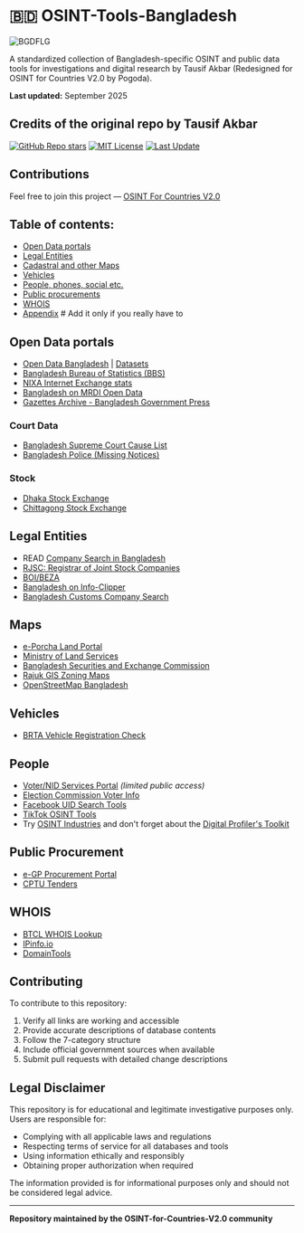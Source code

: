 # 🇧🇩 OSINT-Tools-Bangladesh
<img src="https://upload.wikimedia.org/wikipedia/commons/f/f9/Flag_of_Bangladesh.svg" alt="BGDFLG"/> 

A standardized collection of Bangladesh-specific OSINT and public data tools for investigations and digital research by Tausif Akbar (Redesigned for OSINT for Countries V2.0 by Pogoda).

**Last updated:** September 2025

## Credits of the original repo by Tausif Akbar
[![GitHub Repo stars](https://img.shields.io/github/stars/seotausif/OSINT-Tools-Bangladesh)](https://github.com/seotausif/OSINT-Tools-Bangladesh/stargazers)
[![MIT License](https://img.shields.io/badge/license-MIT-green)](LICENSE)
[![Last Update](https://img.shields.io/github/last-commit/seotausif/OSINT-Tools-Bangladesh)](https://github.com/seotausif/OSINT-Tools-Bangladesh)

## Contributions
Feel free to join this project — [OSINT For Countries V2.0](https://github.com/paulpogoda/OSINT-for-countries-V2.0)

## Table of contents:
 - [Open Data portals](#open-data-portals)
 - [Legal Entities](#legal-entities)
 - [Cadastral and other Maps](#maps)
 - [Vehicles](#vehicles)
 - [People, phones, social etc.](#people)
 - [Public procurements](#public-procurement)
 - [WHOIS](#whois)
 - [Appendix](#appendix) # Add it only if you really have to

## Open Data portals
- [Open Data Bangladesh](https://data.gov.bd/) | [Datasets](https://data.gov.bd/dataset)
- [Bangladesh Bureau of Statistics (BBS)](http://www.bbs.gov.bd/)
- [NIXA Internet Exchange stats](http://www.nixa.org.bd/)
- [Bangladesh on MRDI Open Data](https://opendata.mrdibd.org/)
- [Gazettes Archive - Bangladesh Government Press
](https://www.dpp.gov.bd/bgpress/index.php/document/gazettes/140)

### Court Data
- [Bangladesh Supreme Court Cause List](http://supremecourt.gov.bd/)
- [Bangladesh Police (Missing Notices)](https://www.police.gov.bd/en/missing_persons)

### Stock
- [Dhaka Stock Exchange](https://www.dsebd.org/)
- [Chittagong Stock Exchange](https://www.cse.com.bd/)

## Legal Entities
- READ [Company Search in Bangladesh](https://www.network.com.bd/services/corporate-secretarial/company-search-in-bangladesh/)
- [RJSC: Registrar of Joint Stock Companies](http://www.roc.gov.bd/)
- [BOI/BEZA](http://www.beza.gov.bd/)
- [Bangladesh on Info-Clipper](https://www.info-clipper.com/en/company/search/bangladesh.bd.html)
- [Bangladesh Customs Company Search](https://customs.gov.bd/portal/services/docTracking/referenceTrackingCompany.jsf)

## Maps
- [e-Porcha Land Portal](http://eporcha.gov.bd/)
- [Ministry of Land Services](https://land.gov.bd/)
- [Bangladesh Securities and Exchange Commission](https://sec.gov.bd/home/stockex)
- [Rajuk GIS Zoning Maps](http://103.48.16.228/rajukgis/)
- [OpenStreetMap Bangladesh](https://www.openstreetmap.org/#map=6/23.685/90.356)

## Vehicles
- [BRTA Vehicle Registration Check](https://bsp.brta.gov.bd/register/vehicle)

## People 
- [Voter/NID Services Portal](https://services.nidw.gov.bd/) *(limited public access)*
- [Election Commission Voter Info](https://www.ecs.gov.bd/)
- [Facebook UID Search Tools](https://lookup-id.com/)
- [TikTok OSINT Tools](https://tiktok-osint.ninja/)
- Try [OSINT Industries](https://app.osint.industries) and don't forget about the [Digital Profiler's Toolkit](https://github.com/paulpogoda/Digital-Profiler-s-Toolkit)

## Public Procurement
- [e-GP Procurement Portal](https://www.eprocure.gov.bd/)
- [CPTU Tenders](https://www.cptu.gov.bd/)

## WHOIS
- [BTCL WHOIS Lookup](https://www.btcl.gov.bd/page/whois)
- [IPinfo.io](https://ipinfo.io/)
- [DomainTools](https://whois.domaintools.com/)

## Contributing

To contribute to this repository:
1. Verify all links are working and accessible
2. Provide accurate descriptions of database contents
3. Follow the 7-category structure
4. Include official government sources when available
5. Submit pull requests with detailed change descriptions

## Legal Disclaimer

This repository is for educational and legitimate investigative purposes only. Users are responsible for:
- Complying with all applicable laws and regulations
- Respecting terms of service for all databases and tools
- Using information ethically and responsibly
- Obtaining proper authorization when required

The information provided is for informational purposes only and should not be considered legal advice.

---

**Repository maintained by the OSINT-for-Countries-V2.0 community**
